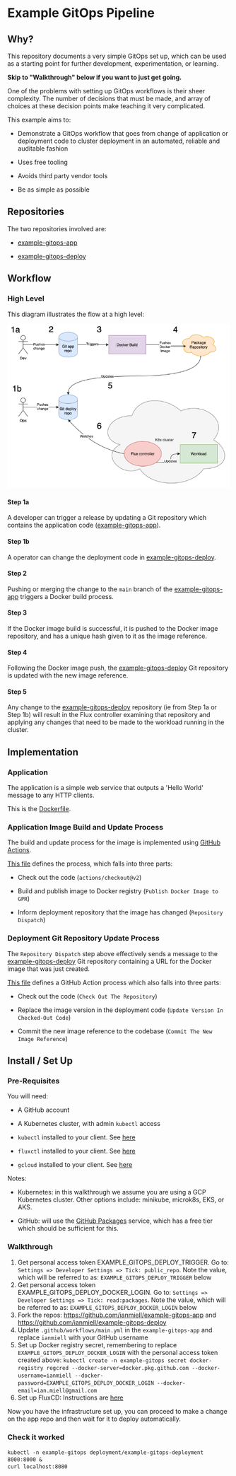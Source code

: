 # Example GitOps Pipeline

## Why?
This repository documents a very simple GitOps set up, which can be used as a starting point for further development, experimentation, or learning.

**Skip to "Walkthrough" below if you want to just get going.**
 
One of the problems with setting up GitOps workflows is their sheer complexity. The number of decisions that must be made, and array of choices at these decision points make teaching it very complicated.

This example aims to:

- Demonstrate a GitOps workflow that goes from change of application or deployment code to cluster deployment in an automated, reliable and auditable fashion

- Uses free tooling

- Avoids third party vendor tools

- Be as simple as possible

## Repositories

The two repositories involved are:

- [example-gitops-app](https://github.com/ianmiell/example-gitops-app)

- [example-gitops-deploy](https://github.com/ianmiell/example-gitops-deploy)

## Workflow

### High Level

This diagram illustrates the flow at a high level:

![High Level Workflow](images/HighLevel.png)

#### Step 1a

A developer can trigger a release by updating a Git repository which contains the application code ([example-gitops-app](https://github.com/ianmiell/example-gitops-app)).

#### Step 1b

A operator can change the deployment code in [example-gitops-deploy](https://github.com/ianmiell/example-gitops-deploy).

#### Step 2

Pushing or merging the change to the `main` branch of the [example-gitops-app](https://github.com/ianmiell/example-gitops-app) triggers a Docker build process.

#### Step 3

If the Docker image build is successful, it is pushed to the Docker image repository, and has a unique hash given to it as the image reference.

#### Step 4

Following the Docker image push, the [example-gitops-deploy](https://github.com/ianmiell/example-gitops-deploy) Git repository is updated with the new image reference.

#### Step 5

Any change to the [example-gitops-deploy](https://github.com/ianmiell/example-gitops-deploy) repository (ie from Step 1a or Step 1b) will result in the Flux controller examining that repository and applying any changes that need to be made to the workload running in the cluster.

## Implementation

### Application

The application is a simple web service that outputs a 'Hello World' message to any HTTP clients.

This is the [Dockerfile](https://github.com/ianmiell/example-gitops-app/blob/main/Dockerfile).

### Application Image Build and Update Process

The build and update process for the image is implemented using [GitHub Actions](https://github.com/features/actions).

[This file](https://github.com/ianmiell/example-gitops-app/blob/main/.github/workflows/main.yml) defines the process, which falls into three parts:

- Check out the code (`actions/checkout@v2`)

- Build and publish image to Docker registry (`Publish Docker Image to GPR`)

- Inform deployment repository that the image has changed (`Repository Dispatch`)

### Deployment Git Repository Update Process

The `Repository Dispatch` step above effectively sends a message to the [example-gitops-deploy](https://github.com/ianmiell/example-gitops-deploy) Git repository containing a URL for the Docker image that was just created.

[This file](https://github.com/ianmiell/example-gitops-deploy/blob/main/.github/workflows/main.yml) defines a GitHub Action process which also falls into three parts:

- Check out the code (`Check Out The Repository`)

- Replace the image version in the deployment code (`Update Version In Checked-Out Code`)

- Commit the new image reference to the codebase (`Commit The New Image Reference`)


## Install / Set Up

### Pre-Requisites

You will need:

- A GitHub account

- A Kubernetes cluster, with admin `kubectl` access

- `kubectl` installed to your client. See [here](https://kubernetes.io/docs/tasks/tools/install-kubectl/)

- `fluxctl` installed to your client. See [here](https://github.com/fluxcd/flux/blob/master/docs/references/fluxctl.md)

- `gcloud` installed to your client. See [here](https://cloud.google.com/sdk/install)

Notes:

- Kubernetes: in this walkthrough we assume you are using a GCP Kubernetes cluster. Other options include: minikube, microk8s, EKS, or AKS.

- GitHub: will use the [GitHub Packages](https://github.com/features/packages) service, which has a free tier which should be sufficient for this.

### Walkthrough

1. Get personal access token EXAMPLE_GITOPS_DEPLOY_TRIGGER. Go to: `Settings => Developer Settings => Tick: public_repo`. Note the value, which will be referred to as: `EXAMPLE_GITOPS_DEPLOY_TRIGGER` below
1. Get personal access token EXAMPLE_GITOPS_DEPLOY_DOCKER_LOGIN. Go to: `Settings => Developer Settings => Tick: read:packages`. Note the value, which will be referred to as: `EXAMPLE_GITOPS_DEPLOY_DOCKER_LOGIN` below
1. Fork the repos: https://github.com/ianmiell/example-gitops-app and https://github.com/ianmiell/example-gitops-deploy
1. Update `.github/workflows/main.yml` in the `example-gitops-app` and replace `ianmiell` with your GitHub username
1. Set up Docker registry secret, remembering to replace `EXAMPLE_GITOPS_DEPLOY_DOCKER_LOGIN` with the personal access token created above: `kubectl create -n example-gitops secret docker-registry regcred --docker-server=docker.pkg.github.com --docker-username=ianmiell --docker-password=EXAMPLE_GITOPS_DEPLOY_DOCKER_LOGIN --docker-email=ian.miell@gmail.com`
1. Set up FluxCD: Instructions are [here](https://github.com/fluxcd/flux/blob/master/docs/tutorials/get-started.md)

Now you have the infrastructure set up, you can proceed to make a change on the app repo and then wait for it to deploy automatically.

### Check it worked

```
kubectl -n example-gitops deployment/example-gitops-deployment 8000:8000 &
curl localhost:8080
```
